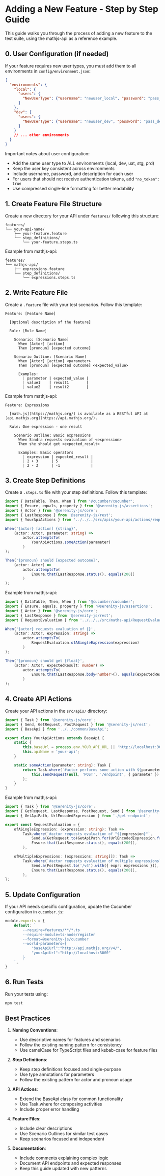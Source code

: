 # Adding a New Feature - Step by Step Guide

This guide walks you through the process of adding a new feature to the test suite, using the mathjs-api as a reference example.

## 0. User Configuration (if needed)

If your feature requires new user types, you must add them to all environments in `config/environment.json`:

```json
{
  "environments": {
    "local": {
      "users": {
        "NewUserType": {"username": "newuser_local", "password": "pass_local", "description": "Description of the user type"}
      }
    },
    "dev": {
      "users": {
        "NewUserType": {"username": "newuser_dev", "password": "pass_dev", "description": "Description of the user type"}
      }
    }
    // ... other environments
  }
}
```

Important notes about user configuration:
- Add the same user type to ALL environments (local, dev, uat, stg, prd)
- Keep the user key consistent across environments
- Include username, password, and description for each user
- For users that should not receive authentication tokens, add `"no_token": true`
- Use compressed single-line formatting for better readability

## 1. Create Feature File Structure

Create a new directory for your API under `features/` following this structure:
```
features/
└── your-api-name/
    ├── your-feature.feature
    └── step_definitions/
        └── your-feature.steps.ts
```

Example from mathjs-api:
```
features/
└── mathjs-api/
    ├── expressions.feature
    └── step_definitions/
        └── expressions.steps.ts
```

## 2. Write Feature File

Create a `.feature` file with your test scenarios. Follow this template:

```gherkin
Feature: [Feature Name]

  [Optional description of the feature]

  Rule: [Rule Name]

    Scenario: [Scenario Name]
      When [Actor] [action]
      Then [pronoun] [expected outcome]

    Scenario Outline: [Scenario Name]
      When [Actor] [action] <parameter>
      Then [pronoun] [expected outcome] <expected_value>

      Examples:
        | parameter | expected_value |
        | value1    | result1        |
        | value2    | result2        |
```

Example from mathjs-api:
```gherkin
Feature: Expressions

  [math.js](https://mathjs.org/) is available as a RESTful API at [api.mathjs.org](https://api.mathjs.org/).

  Rule: One expression - one result

    Scenario Outline: Basic expressions
      When Sandra requests evaluation of <expression>
      Then she should get <expected_result>

      Examples: Basic operators
        | expression | expected_result |
        | 2 + 3      | 5               |
        | 2 - 3      | -1              |
```

## 3. Create Step Definitions

Create a `.steps.ts` file with your step definitions. Follow this template:

```typescript
import { DataTable, Then, When } from '@cucumber/cucumber';
import { Ensure, equals, property } from '@serenity-js/assertions';
import { Actor } from '@serenity-js/core';
import { LastResponse } from '@serenity-js/rest';
import { YourApiActions } from '../../../src/apis/your-api/actions/requests';

When('{actor} [action] {string}', 
    (actor: Actor, parameter: string) =>
        actor.attemptsTo(
            YourApiActions.someAction(parameter)
        )
);

Then('{pronoun} should [expected outcome]',
    (actor: Actor) =>
        actor.attemptsTo(
            Ensure.that(LastResponse.status(), equals(200))
        )
);
```

Example from mathjs-api:
```typescript
import { DataTable, Then, When } from '@cucumber/cucumber';
import { Ensure, equals, property } from '@serenity-js/assertions';
import { Actor } from '@serenity-js/core';
import { LastResponse } from '@serenity-js/rest';
import { RequestEvaluation } from '../../../src/maths-api/RequestEvaluation';

When('{actor} requests evaluation of {}', 
    (actor: Actor, expression: string) =>
        actor.attemptsTo(
            RequestEvaluation.ofASingleExpression(expression)
        )
);

Then('{pronoun} should get {float}',
    (actor: Actor, expectedResult: number) =>
        actor.attemptsTo(
            Ensure.that(LastResponse.body<number>(), equals(expectedResult))
        )
);
```

## 4. Create API Actions

Create your API actions in the `src/apis/` directory:

```typescript
import { Task } from '@serenity-js/core';
import { Send, GetRequest, PostRequest } from '@serenity-js/rest';
import { BaseApi } from '../../common/BaseApi';

export class YourApiActions extends BaseApi {
    static {
        this.baseUrl = process.env.YOUR_API_URL || 'http://localhost:3000';
        this.apiName = 'your-api';
    }

    static someAction(parameter: string): Task {
        return Task.where(`#actor performs some action with ${parameter}`,
            this.sendRequest(null, 'POST', '/endpoint', { parameter })
        );
    }
}
```

Example from mathjs-api:
```typescript
import { Task } from '@serenity-js/core';
import { GetRequest, LastResponse, PostRequest, Send } from '@serenity-js/rest';
import { GetApiPath, UrlEncodedExpression } from './get-endpoint';

export const RequestEvaluation = {
    ofASingleExpression: (expression: string): Task =>
        Task.where(`#actor requests evaluation of "${expression}"`,
            Send.a(GetRequest.to(GetApiPath.for(UrlEncodedExpression.from(expression)))),
            Ensure.that(LastResponse.status(), equals(200)),
        ),

    ofMultipleExpressions: (expressions: string[]): Task =>
        Task.where(`#actor requests evaluation of multiple expressions`,
            Send.a(PostRequest.to('/v4').with({ expr: expressions })),
            Ensure.that(LastResponse.status(), equals(200)),
        ),
};
```

## 5. Update Configuration

If your API needs specific configuration, update the Cucumber configuration in `cucumber.js`:

```javascript
module.exports = {
    default: `
        --require=features/**/*.ts
        --require-module=ts-node/register
        --format=@serenity-js/cucumber
        --world-parameters={
            "baseApiUrl":"http://api.mathjs.org/v4/",
            "yourApiUrl":"http://localhost:3000"
        }
    `,
}
```

## 6. Run Tests

Run your tests using:
```bash
npm test
```

## Best Practices

1. **Naming Conventions**:
   - Use descriptive names for features and scenarios
   - Follow the existing naming pattern for consistency
   - Use camelCase for TypeScript files and kebab-case for feature files

2. **Step Definitions**:
   - Keep step definitions focused and single-purpose
   - Use type annotations for parameters
   - Follow the existing pattern for actor and pronoun usage

3. **API Actions**:
   - Extend the BaseApi class for common functionality
   - Use Task.where for composing activities
   - Include proper error handling

4. **Feature Files**:
   - Include clear descriptions
   - Use Scenario Outlines for similar test cases
   - Keep scenarios focused and independent

5. **Documentation**:
   - Include comments explaining complex logic
   - Document API endpoints and expected responses
   - Keep this guide updated with new patterns

